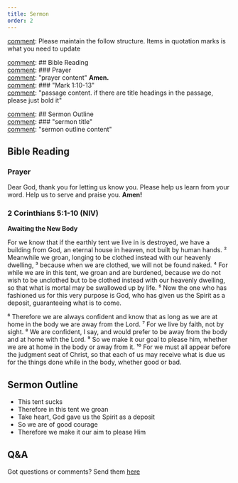 ```yaml
---
title: Sermon 
order: 2
---
```


[comment]: Please maintain the follow structure. Items in quotation marks is what you need to update

[comment]: ## Bible Reading  
[comment]: ### Prayer  
[comment]: "prayer content"  **Amen.**  
[comment]:  ### "Mark 1:10-13"  
[comment]: "passage content. if there are title headings in the passage, please just bold it"  

[comment]: ## Sermon Outline  
[comment]: ### "sermon title"  
[comment]: "sermon outline content"  

[comment]: ------------------------------------------------------------------------------------
## Bible Reading
### Prayer
Dear God, thank you for letting us know you. Please help us learn from your word. Help us to serve and praise you. **Amen!**

### 2 Corinthians 5:1-10 (NIV)

**Awaiting the New Body**

For we know that if the earthly tent we live in is destroyed, we have a building from God, an eternal house in heaven, not built by human hands. ² Meanwhile we groan, longing to be clothed instead with our heavenly dwelling, ³ because when we are clothed, we will not be found naked. ⁴ For while we are in this tent, we groan and are burdened, because we do not wish to be unclothed but to be clothed instead with our heavenly dwelling, so that what is mortal may be swallowed up by life. ⁵ Now the one who has fashioned us for this very purpose is God, who has given us the Spirit as a deposit, guaranteeing what is to come.

⁶ Therefore we are always confident and know that as long as we are at home in the body we are away from the Lord. ⁷ For we live by faith, not by sight. ⁸ We are confident, I say, and would prefer to be away from the body and at home with the Lord. ⁹ So we make it our goal to please him, whether we are at home in the body or away from it. ¹⁰ For we must all appear before the judgment seat of Christ, so that each of us may receive what is due us for the things done while in the body, whether good or bad.

## Sermon Outline

* This tent sucks
* Therefore in this tent we groan
* Take heart, God gave us the Spirit as a deposit
* So we are of good courage
* Therefore we make it our aim to please Him



## Q&A
Got questions or comments? Send them [here](https://tinyurl.com/SGHACQuestionsAnswers)
